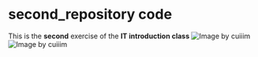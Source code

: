 # second_repository code
This is the **second** exercise of the **IT introduction class**
![Image by cuiiim](~/git/second_repository/4_git.jpg)
![Image by cuiiim](https://github.com/cuiiim6/second_repository/blob/main/4_git.jpg)
